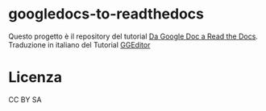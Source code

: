 # googledocs-to-readthedocs

Questo progetto è il repository del tutorial [Da Google Doc a Read the Docs](http://googledocs.readthedocs.io/it/latest/). 
Traduzione in italiano del Tutorial [GGEditor](http://ggeditor.readthedocs.io)


# Licenza

CC BY SA

